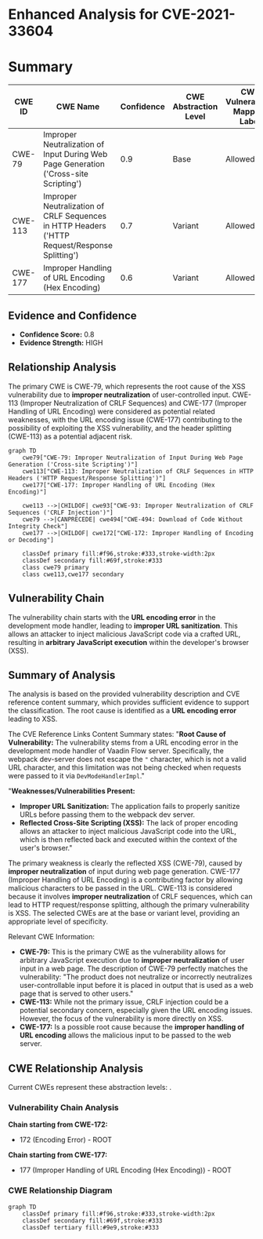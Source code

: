 # Enhanced Analysis for CVE-2021-33604

# Summary
| CWE ID | CWE Name | Confidence | CWE Abstraction Level | CWE Vulnerability Mapping Label | CWE-Vulnerability Mapping Notes |
|---|---|---|---|---|---|
| CWE-79 | Improper Neutralization of Input During Web Page Generation ('Cross-site Scripting') | 0.9 | Base | Allowed | Primary CWE |
| CWE-113 | Improper Neutralization of CRLF Sequences in HTTP Headers ('HTTP Request/Response Splitting') | 0.7 | Variant | Allowed | Secondary Candidate |
| CWE-177 | Improper Handling of URL Encoding (Hex Encoding) | 0.6 | Variant | Allowed | Secondary Candidate |

## Evidence and Confidence

*   **Confidence Score:** 0.8
*   **Evidence Strength:** HIGH

## Relationship Analysis
The primary CWE is CWE-79, which represents the root cause of the XSS vulnerability due to **improper neutralization** of user-controlled input. CWE-113 (Improper Neutralization of CRLF Sequences) and CWE-177 (Improper Handling of URL Encoding) were considered as potential related weaknesses, with the URL encoding issue (CWE-177) contributing to the possibility of exploiting the XSS vulnerability, and the header splitting (CWE-113) as a potential adjacent risk.

```mermaid
graph TD
    cwe79["CWE-79: Improper Neutralization of Input During Web Page Generation ('Cross-site Scripting')"]
    cwe113["CWE-113: Improper Neutralization of CRLF Sequences in HTTP Headers ('HTTP Request/Response Splitting')"]
    cwe177["CWE-177: Improper Handling of URL Encoding (Hex Encoding)"]

    cwe113 -->|CHILDOF| cwe93["CWE-93: Improper Neutralization of CRLF Sequences ('CRLF Injection')"]
    cwe79 -->|CANPRECEDE| cwe494["CWE-494: Download of Code Without Integrity Check"]
    cwe177 -->|CHILDOF| cwe172["CWE-172: Improper Handling of Encoding or Decoding"]

    classDef primary fill:#f96,stroke:#333,stroke-width:2px
    classDef secondary fill:#69f,stroke:#333
    class cwe79 primary
    class cwe113,cwe177 secondary
```

## Vulnerability Chain
The vulnerability chain starts with the **URL encoding error** in the development mode handler, leading to **improper URL sanitization**. This allows an attacker to inject malicious JavaScript code via a crafted URL, resulting in **arbitrary JavaScript execution** within the developer's browser (XSS).

## Summary of Analysis
The analysis is based on the provided vulnerability description and CVE reference content summary, which provides sufficient evidence to support the classification. The root cause is identified as a **URL encoding error** leading to XSS.

The CVE Reference Links Content Summary states:
"**Root Cause of Vulnerability:**
The vulnerability stems from a URL encoding error in the development mode handler of Vaadin Flow server. Specifically, the webpack dev-server does not escape the `"` character, which is not a valid URL character, and this limitation was not being checked when requests were passed to it via `DevModeHandlerImpl`."

"**Weaknesses/Vulnerabilities Present:**
*   **Improper URL Sanitization:** The application fails to properly sanitize URLs before passing them to the webpack dev server.
*   **Reflected Cross-Site Scripting (XSS):** The lack of proper encoding allows an attacker to inject malicious JavaScript code into the URL, which is then reflected back and executed within the context of the user's browser."

The primary weakness is clearly the reflected XSS (CWE-79), caused by **improper neutralization** of input during web page generation. CWE-177 (Improper Handling of URL Encoding) is a contributing factor by allowing malicious characters to be passed in the URL. CWE-113 is considered because it involves **improper neutralization** of CRLF sequences, which can lead to HTTP request/response splitting, although the primary vulnerability is XSS. The selected CWEs are at the base or variant level, providing an appropriate level of specificity.

Relevant CWE Information:
- **CWE-79:** This is the primary CWE as the vulnerability allows for arbitrary JavaScript execution due to **improper neutralization** of user input in a web page. The description of CWE-79 perfectly matches the vulnerability: "The product does not neutralize or incorrectly neutralizes user-controllable input before it is placed in output that is used as a web page that is served to other users."
- **CWE-113:** While not the primary issue, CRLF injection could be a potential secondary concern, especially given the URL encoding issues. However, the focus of the vulnerability is more directly on XSS.
- **CWE-177:** Is a possible root cause because the **improper handling of URL encoding** allows the malicious input to be passed to the web server.


## CWE Relationship Analysis

Current CWEs represent these abstraction levels: .


### Vulnerability Chain Analysis

**Chain starting from CWE-172:**
- 172 (Encoding Error) - ROOT


**Chain starting from CWE-177:**
- 177 (Improper Handling of URL Encoding (Hex Encoding)) - ROOT



### CWE Relationship Diagram

```mermaid
graph TD
    classDef primary fill:#f96,stroke:#333,stroke-width:2px
    classDef secondary fill:#69f,stroke:#333
    classDef tertiary fill:#9e9,stroke:#333
```